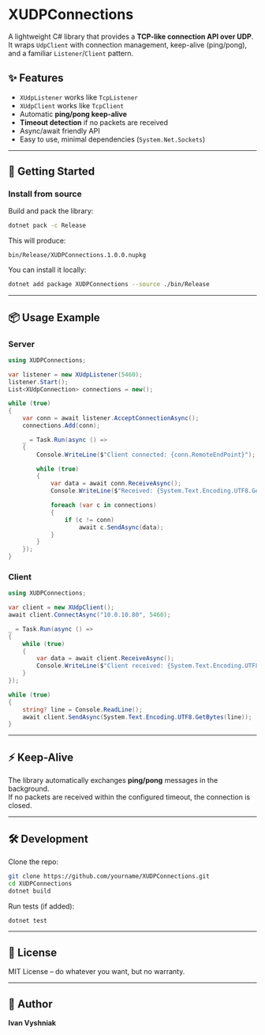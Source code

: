 # XUDPConnections

A lightweight C# library that provides a **TCP-like connection API over UDP**.  
It wraps `UdpClient` with connection management, keep-alive (ping/pong), and a familiar `Listener`/`Client` pattern.

## ✨ Features

- `XUdpListener` works like `TcpListener`
- `XUdpClient` works like `TcpClient`
- Automatic **ping/pong keep-alive**
- **Timeout detection** if no packets are received
- Async/await friendly API
- Easy to use, minimal dependencies (`System.Net.Sockets`)

---

## 🚀 Getting Started

### Install from source
Build and pack the library:

```sh
dotnet pack -c Release
```

This will produce:

```
bin/Release/XUDPConnections.1.0.0.nupkg
```

You can install it locally:

```sh
dotnet add package XUDPConnections --source ./bin/Release
```

---

## 📦 Usage Example

### Server
```csharp
using XUDPConnections;

var listener = new XUdpListener(5460);
listener.Start();
List<XUdpConnection> connections = new();

while (true)
{
    var conn = await listener.AcceptConnectionAsync();
    connections.Add(conn);

    _ = Task.Run(async () =>
    {
        Console.WriteLine($"Client connected: {conn.RemoteEndPoint}");

        while (true)
        {
            var data = await conn.ReceiveAsync();
            Console.WriteLine($"Received: {System.Text.Encoding.UTF8.GetString(data)} from: {conn.RemoteEndPoint}");

            foreach (var c in connections)
            {
                if (c != conn)
                    await c.SendAsync(data);
            }
        }
    });
}
```

### Client
```csharp
using XUDPConnections;

var client = new XUdpClient();
await client.ConnectAsync("10.0.10.80", 5460);

_ = Task.Run(async () =>
{
    while (true)
    {
        var data = await client.ReceiveAsync();
        Console.WriteLine($"Client received: {System.Text.Encoding.UTF8.GetString(data)}");
    }
});

while (true)
{
    string? line = Console.ReadLine();
    await client.SendAsync(System.Text.Encoding.UTF8.GetBytes(line));
}
```

---

## ⚡ Keep-Alive

The library automatically exchanges **ping/pong** messages in the background.  
If no packets are received within the configured timeout, the connection is closed.

---

## 🛠 Development

Clone the repo:

```sh
git clone https://github.com/yourname/XUDPConnections.git
cd XUDPConnections
dotnet build
```

Run tests (if added):

```sh
dotnet test
```

---

## 📜 License

MIT License – do whatever you want, but no warranty.

---

## 👤 Author

**Ivan Vyshniak**

